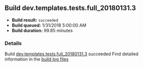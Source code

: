## Build dev.templates.tests.full_20180131.3
- **Build result:** `succeeded`
- **Build queued:** 1/31/2018 5:00:00 AM
- **Build duration:** 99.85 minutes
### Details
Build [dev.templates.tests.full_20180131.3](https://winappstudio.visualstudio.com/web/build.aspx?pcguid=a4ef43be-68ce-4195-a619-079b4d9834c2&builduri=vstfs%3a%2f%2f%2fBuild%2fBuild%2f24840) succeeded
Find detailed information in the [build log files](https://uwpctdiags.blob.core.windows.net/buildlogs/dev.templates.tests.full_20180131.3_logs.zip)
